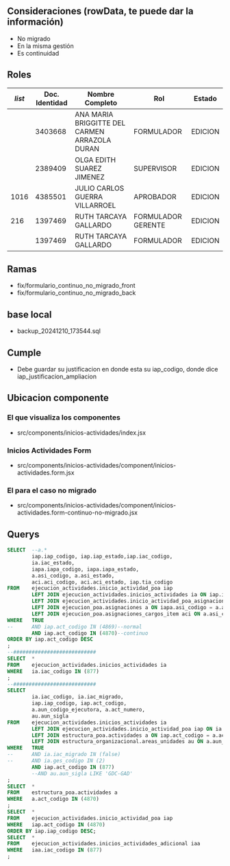 ## Consideraciones (rowData, te puede dar la información)
- No migrado
- En la misma gestión
- Es continuidad
## Roles

| _list_ | Doc. Identidad | Nombre Completo                               | Rol                | Estado  |
| ------ | -------------- | --------------------------------------------- | ------------------ | ------- |
|        | 3403668        | ANA MARIA BRIGGITTE DEL CARMEN ARRAZOLA DURAN | FORMULADOR         | EDICION |
|        | 2389409        | OLGA EDITH SUAREZ JIMENEZ                     | SUPERVISOR         | EDICION |
| 1016   | 4385501        | JULIO CARLOS GUERRA VILLARROEL                | APROBADOR          | EDICION |
| 216    | 1397469        | RUTH TARCAYA GALLARDO                         | FORMULADOR GERENTE | EDICION |
|        | 1397469        | RUTH TARCAYA GALLARDO                         | FORMULADOR         | EDICION |


## Ramas
- fix/formulario_continuo_no_migrado_front
- fix/formulario_continuo_no_migrado_back
## base local
- backup_20241210_173544.sql
## Cumple
- Debe guardar su justificacion en donde esta su iap_codigo, donde dice iap_justificacion_ampliacion
## Ubicacion componente
### El que visualiza los componentes
- src/components/inicios-actividades/index.jsx
### Inicios Actividades Form
- src/components/inicios-actividades/component/inicios-actividades.form.jsx
### El para el caso no migrado
- src/components/inicios-actividades/component/inicios-actividades.form-continuo-no-migrado.jsx
## Querys
```sql
SELECT 	--a.*
		iap.iap_codigo, iap.iap_estado,iap.iac_codigo,
		ia.iac_estado, 
		iapa.iapa_codigo, iapa.iapa_estado,
		a.asi_codigo, a.asi_estado,
		aci.aci_codigo, aci.aci_estado, iap.tia_codigo
FROM 	ejecucion_actividades.inicio_actividad_poa iap
		LEFT JOIN ejecucion_actividades.inicios_actividades ia ON iap.iac_codigo = ia.iac_codigo 
		LEFT JOIN ejecucion_actividades.inicio_actividad_poa_asignaciones iapa ON iap.iap_codigo = iapa.iap_codigo
		LEFT JOIN ejecucion_poa.asignaciones a ON iapa.asi_codigo = a.asi_codigo
		LEFT JOIN ejecucion_poa.asignaciones_cargos_item aci ON a.asi_codigo = aci.asi_codigo  
WHERE 	TRUE
--		AND iap.act_codigo IN (4869)--normal
		AND iap.act_codigo IN (4870)--continuo
ORDER BY iap.act_codigo DESC
;
--###########################
SELECT 	*
FROM 	ejecucion_actividades.inicios_actividades ia
WHERE 	ia.iac_codigo IN (877)
;
--###########################
SELECT 	
		ia.iac_codigo, ia.iac_migrado,
		iap.iap_codigo, iap.act_codigo,
		a.aun_codigo_ejecutora, a.act_numero,
		au.aun_sigla 
FROM 	ejecucion_actividades.inicios_actividades ia
		LEFT JOIN ejecucion_actividades.inicio_actividad_poa iap ON ia.iac_codigo = iap.iac_codigo
		LEFT JOIN estructura_poa.actividades a ON iap.act_codigo = a.act_codigo 
		LEFT JOIN estructura_organizacional.areas_unidades au ON a.aun_codigo_ejecutora = au.aun_codigo 
WHERE 	TRUE
--		AND ia.iac_migrado IN (false)
--		AND ia.ges_codigo IN (2)
		AND iap.act_codigo IN (877)
		--AND au.aun_sigla LIKE 'GDC-GAD'
;
SELECT 	*
FROM 	estructura_poa.actividades a 
WHERE 	a.act_codigo IN (4870)
;
SELECT 	*
FROM 	ejecucion_actividades.inicio_actividad_poa iap 
WHERE 	iap.act_codigo IN (4870)
ORDER BY iap.iap_codigo DESC;
SELECT 	*
FROM 	ejecucion_actividades.inicios_actividades_adicional iaa 
WHERE 	iaa.iac_codigo IN (877)
;

```
